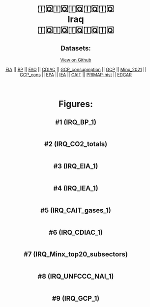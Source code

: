 
<center>
<h1 align="center">
🇮🇶🇮🇶🇮🇶🇮🇶🇮🇶
<br>
Iraq
<br>
🇮🇶🇮🇶🇮🇶🇮🇶🇮🇶
</h1>
<h2>Datasets:</h2>
<p><a href="https://github.com/dquintani/Greenhouse-Data/tree/master/country_data/IRQ_Iraq/data">View on Github</a>
<br></p><p><a href="data/IRQ_EIA.csv">EIA</a> || <a href="data/IRQ_BP.csv">BP</a> || <a href="data/IRQ_FAO.csv">FAO</a> || <a href="data/IRQ_CDIAC.csv">CDIAC</a> || <a href="data/IRQ_GCP_consupmption.csv">GCP_consupmption</a> || <a href="data/IRQ_GCP.csv">GCP</a> || <a href="data/IRQ_Minx_2021.csv">Minx_2021</a> || <a href="data/IRQ_GCP_cons.csv">GCP_cons</a> || <a href="data/IRQ_EPA.csv">EPA</a> || <a href="data/IRQ_IEA.csv">IEA</a> || <a href="data/IRQ_CAIT.csv">CAIT</a> || <a href="data/IRQ_PRIMAP-hist.csv">PRIMAP-hist</a> || <a href="data/IRQ_EDGAR.csv">EDGAR</a></p><p><br></p>
<h1>Figures:</h1><h2>#1 (IRQ_BP_1)</h2>
<p><img alt="" src="figures/IRQ_BP_1.png" /></p><h2>#2 (IRQ_CO2_totals)</h2>
<p><img alt="" src="figures/IRQ_CO2_totals.png" /></p><h2>#3 (IRQ_EIA_1)</h2>
<p><img alt="" src="figures/IRQ_EIA_1.png" /></p><h2>#4 (IRQ_IEA_1)</h2>
<p><img alt="" src="figures/IRQ_IEA_1.png" /></p><h2>#5 (IRQ_CAIT_gases_1)</h2>
<p><img alt="" src="figures/IRQ_CAIT_gases_1.png" /></p><h2>#6 (IRQ_CDIAC_1)</h2>
<p><img alt="" src="figures/IRQ_CDIAC_1.png" /></p><h2>#7 (IRQ_Minx_top20_subsectors)</h2>
<p><img alt="" src="figures/IRQ_Minx_top20_subsectors.png" /></p><h2>#8 (IRQ_UNFCCC_NAI_1)</h2>
<p><img alt="" src="figures/IRQ_UNFCCC_NAI_1.png" /></p><h2>#9 (IRQ_GCP_1)</h2>
<p><img alt="" src="figures/IRQ_GCP_1.png" /></p>